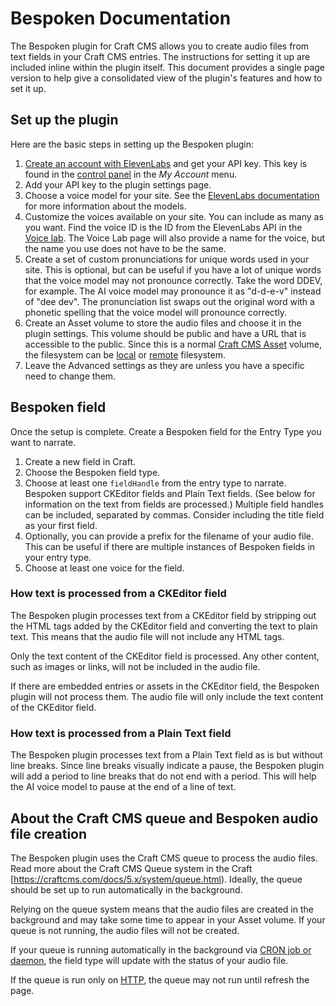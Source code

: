 # Bespoken Documentation

The Bespoken plugin for Craft CMS allows you to create audio files from text fields in your Craft CMS entries. The instructions for setting it up are included inline within the plugin itself. This document provides a single page version to help give a consolidated view of the plugin's features and how to set it up.

## Set up the plugin

Here are the basic steps in setting up the Bespoken plugin:

1. [Create an account with ElevenLabs](https://elevenlabs.io/?from=partnergomez2285) and get your API key. This key is found in the [control panel](https://elevenlabs.io/app/speech-synthesis/text-to-speech) in the _My Account_ menu.
2. Add your API key to the plugin settings page.
3. Choose a voice model for your site. See the [ElevenLabs documentation](https://elevenlabs.io/docs/speech-synthesis/models) for more information about the models. 
4. Customize the voices available on your site. You can include as many as you want. Find the voice ID is the ID from the ElevenLabs API in the [Voice lab](https://elevenlabs.io/app/voice-lab). The Voice Lab page will also provide a name for the voice, but the name you use does not have to be the same.
5. Create a set of custom pronunciations for unique words used in your site. This is optional, but can be useful if you have a lot of unique words that the voice model may not pronounce correctly. Take the word DDEV, for example. The AI voice model may pronounce it as "d-d-e-v" instead of "dee dev". The pronunciation list swaps out the original word with a phonetic spelling that the voice model will pronounce correctly.  
6. Create an Asset volume to store the audio files and choose it in the plugin settings. This volume should be public and have a URL that is accessible to the public. Since this is a normal [Craft CMS Asset](https://craftcms.com/docs/5.x/reference/element-types/assets.html) volume, the filesystem can be [local](https://craftcms.com/docs/5.x/reference/element-types/assets.html#local-filesystems) or [remote](https://craftcms.com/docs/5.x/reference/element-types/assets.html#remote-filesystems) filesystem.
7. Leave the Advanced settings as they are unless you have a specific need to change them.

## Bespoken field

Once the setup is complete. Create a Bespoken field for the Entry Type you want to narrate. 

1. Create a new field in Craft.
2. Choose the Bespoken field type.
3. Choose at least one `fieldHandle` from the entry type to narrate. Bespoken support CKEditor fields and Plain Text fields. (See below for information on the text from fields are processed.) Multiple field handles can be included, separated by commas. Consider including the title field as your first field.
4. Optionally, you can provide a prefix for the filename of your audio file. This can be useful if there are multiple instances of Bespoken fields in your entry type.
5. Choose at least one voice for the field. 

### How text is processed from a CKEditor field

The Bespoken plugin processes text from a CKEditor field by stripping out the HTML tags added by the CKEditor field and converting the text to plain text. This means that the audio file will not include any HTML tags.

Only the text content of the CKEditor field is processed. Any other content, such as images or links, will not be included in the audio file.

If there are embedded entries or assets in the CKEditor field, the Bespoken plugin will not process them. The audio file will only include the text content of the CKEditor field.

### How text is processed from a Plain Text field

The Bespoken plugin processes text from a Plain Text field as is but without line breaks. Since line breaks visually indicate a pause, the Bespoken plugin will add a period to line breaks that do not end with a period. This will help the AI voice model to pause at the end of a line of text.

## About the Craft CMS queue and Bespoken audio file creation

The Bespoken plugin uses the Craft CMS queue to process the audio files. Read more about the Craft CMS Queue system in the Craft [https://craftcms.com/docs/5.x/system/queue.html). Ideally, the queue should be set up to run automatically in the background.

Relying on the queue system means that the audio files are created in the background and may take some time to appear in your Asset volume. If your queue is not running, the audio files will not be created.

If your queue is running automatically in the background via [CRON job or daemon](https://craftcms.com/docs/5.x/system/queue.html#queue-runners), the field type will update with the status of your audio file. 

If the queue is run only on [HTTP](https://craftcms.com/docs/5.x/system/queue.html#http), the queue may not run until refresh the page.
